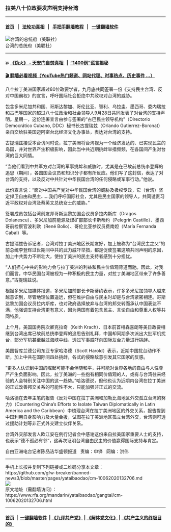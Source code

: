 ### 拉美八十位政要发声明支持台湾
------------------------

#### [首页](https://github.com/gfw-breaker/banned-news3/blob/master/README.md) &nbsp;&nbsp;|&nbsp;&nbsp; [法轮功真相](https://github.com/begood0513/basic/blob/master/README.md)  &nbsp;&nbsp;|&nbsp;&nbsp; [手把手翻墙教程](https://github.com/gfw-breaker/guides/wiki)  &nbsp;&nbsp;|&nbsp;&nbsp; [一键翻墙软件](https://github.com/gfw-breaker/nogfw/blob/master/README.md)  



<div id="headerimg">
 <img alt="台湾的总统府（美联社）" src="https://www.rfa.org/mandarin/yataibaodao/gangtai/cm-10062020132706.html/cm1006a.jpg/@@images/bf4dde1b-172a-4c21-a9eb-550c8906cc35.jpeg" title="台湾的总统府（美联社）"/>
 <div id="headerimgcontents">
  <div id="headerimgcaption">
   <span>
    台湾的总统府（美联社）
   </span>
   <!-- zoomattribute -->
  </div>
  <!-- headerimgcaption -->
 </div>
 <!-- headerimagecontents -->
</div>

<hr/>


#### 💥 [《伪火》 - 天安门自焚真相 ](http://158.247.195.190:10000/videos/blog/weihuo.html)&nbsp; |&nbsp; [“1400例”谎言揭秘  ](http://158.247.195.190:10000/videos/blog/jiexi1400.html)

#### [ 🎬  翻墙必看视频（YouTube热门频道、网站代理、时事热点、历史事件 ...）](https://github.com/gfw-breaker/links/blob/master/banned.md)

<div id="storytext">
 <div>
  <div class="slot_header">
  </div>
 </div>
 <p>
  八个拉丁美洲国家超过80位政要学者，九月底共同签署一份《支持民主台湾、反对中国霸权》的宣言，呼吁国际社会拒绝中共政权对台湾的威胁。
 </p>
 <p>
  包含多米尼加共和国、哥斯达黎加、哥伦比亚、智利、乌拉圭、墨西哥、委内瑞拉和古巴等国家的超过八十位政治和社会领导人9月28日共同发表了对台湾的支持声明。星期一，这份连署宣言由参与签署的“古巴民主领导机构”（Directorio Democrático Cubano, DDC）秘书长古提瑞兹（Orlando Gutierrez-Boronat）亲自交给驻美国迈阿密台北经济文化办事处，表达对台湾的支持。
 </p>
 <p>
 </p>
 <p>
 </p>
 <p>
  古提瑞兹接受本台访问时说，拉丁美洲将台湾视为一个经济发达的、已实现民主的岛国，并对世界产生积极影响，因此当中共近期挑衅举措频频，在各国间产生对台湾的巨大同情。
 </p>
 <p>
  “当他们看到中共军方对台湾的军事挑衅和威胁时，尤其是在已故前总统李登辉的追思（期间），各国国会议员和知识分子都有所反应。他们写了这封信，表达了对台湾的支持，以及反对中共针对中华民国台湾的任何侵略或军事行动。”他说。
 </p>
 <p>
  此份宣言说：“面对中国共产党对中华民国台湾的威胁及极权专政，它（台湾）坚定捍卫自由和民主……我们呼吁国际社会，尤其是民主国家的领导人，共同谴责习近平政权对台湾及蔡英文总统女士的威胁。”
 </p>
 <p>
  签署成员包括台湾前友邦哥斯达黎加国会议员多拉内斯库（Dragos Dolanescu）、多米尼加前能源及煤矿部部长卡斯蒂约（Pelegrín Castillo）、墨西哥前检察官波利欧（René Bolio）、哥伦比亚参议员费南妲（María Fernanda Cabal）等。
 </p>
 <p>
  古提瑞兹告诉记者，台湾对拉丁美洲地区长期友好，加上被称为“台湾民主之父”的前总统李登辉过世期间中共的武力威吓举措，都是促使签署这项共同声明的原因，加上中共势力不断壮大，使拉丁美洲的民主支持者感到十分担忧。
 </p>
 <p>
  “人们担心中共的影响力会与拉丁美洲的利益和民主价值观背道而驰。因此，对我们而言，中华民国台湾被视为一种积极的民主力量，对拉丁美洲地区带来了许多善意。”古提瑞兹说。
 </p>
 <p>
  根据多米尼加媒体报道，多米尼加前部长卡斯蒂约表示，许多多米尼加领导人越来越意识到，尽管地理位置遥远，但在维护自由与民主时却是与台湾紧密相连。哥斯达黎加国会议员拉内斯库，也对政府选择放弃与台湾的邦交转而承认中国表达不满，他强调支持台湾更有意义，因为两国有着包含民主、言论自由和尊重人权等共同特质。
 </p>
 <p>
  上个月，美国国务院次卿克拉奇（Keith Krach）、日本前首相森喜朗等美日政要相继到台湾出席已故前总统李登辉的追思告别礼拜，中国却同期多次派出大批军机扰台，部分军机甚至越过海峡中线，透过军事威吓向国际友台力量进行挑衅。
 </p>
 <p>
  美国智库兰德公司东亚专家哈洛德（Scott Harold）表示，近期中国扰台动作不断，加上中共在国际间四处挑衅，各式的侵略敌意引发其它国家的反感。
 </p>
 <p>
  “更多人认识到中国的崛起可能不会伴随和平，并可能对世界各地的自由与人性尊严产生负面影响。因此，拉丁美洲的一些抱有相同价值观的人，或有与台湾往来经验的人会特别关注中国的这一趋势。”哈洛德说，但他也认为近期内台湾在拉丁美洲的正式改善邦交关系的可能性不大，只能加强非正式的交流。
 </p>
 <p>
  哈洛德在去年主笔的报告《反对中国在拉丁美洲和加勒比海地区外交孤立台湾的努力》（Countering China’s Efforts to Isolate Taiwan Diplomatically in Latin America and the Caribbean）中梳理台湾在拉丁美洲地区的外交关系，报告提到中国利用自身影响力及大量金援，试图在拉丁美洲地区孤立台湾外交，台湾则可透过援助计划等非正式外交建立伙伴关系。
 </p>
 <p>
  台湾外交部发言人欧江安在例行记者会中感谢这份来自拉美国家重要人士的支持，也表示“德不孤必有邻”，这再次证明台湾自由民主的价值赢得国际支持与肯定。
 </p>
 <p>
 </p>
 <p>
  自由亚洲电台记者陈品洁华盛顿报道   责编：申铧   网编：洪伟
 </p>
</div>

<hr/>
手机上长按并复制下列链接或二维码分享本文章：<br/>
https://github.com/gfw-breaker/banned-news3/blob/master/pages/yataibaodao/cm-10062020132706.md <br/>
<a href='https://github.com/gfw-breaker/banned-news3/blob/master/pages/yataibaodao/cm-10062020132706.md'><img src='https://github.com/gfw-breaker/banned-news3/blob/master/pages/yataibaodao/cm-10062020132706.md.png'/></a> <br/>
原文地址（需翻墙访问）：https://www.rfa.org/mandarin/yataibaodao/gangtai/cm-10062020132706.html


------------------------
#### [首页](https://github.com/gfw-breaker/banned-news3/blob/master/README.md) &nbsp;|&nbsp; [一键翻墙软件](https://github.com/gfw-breaker/nogfw/blob/master/README.md) &nbsp;| [《九评共产党》](https://github.com/gfw-breaker/9ping.md/blob/master/README.md#九评之一评共产党是什么) | [《解体党文化》](https://github.com/gfw-breaker/jtdwh.md/blob/master/README.md) | [《共产主义的终极目的》](https://github.com/gfw-breaker/gczydzjmd.md/blob/master/README.md)


<img src='http://gfw-breaker.win/banned-news3/pages/yataibaodao/cm-10062020132706.md' width='0px' height='0px'/>